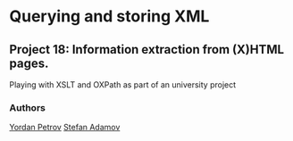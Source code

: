 # Querying and storing XML
## Project 18: Information extraction from (X)HTML pages.

Playing with XSLT and OXPath as part of an university project

### Authors 
[Yordan Petrov](http://github.com/YordanPetrov)
[Stefan Adamov](http://github.com/adamof)
